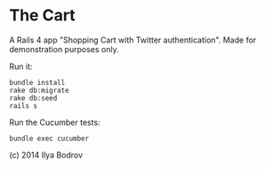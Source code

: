# The Cart

A Rails 4 app "Shopping Cart with Twitter authentication". Made for demonstration purposes only.

Run it:

```
bundle install
rake db:migrate
rake db:seed
rails s
```

Run the Cucumber tests:

```
bundle exec cucumber
```

(c) 2014 Ilya Bodrov